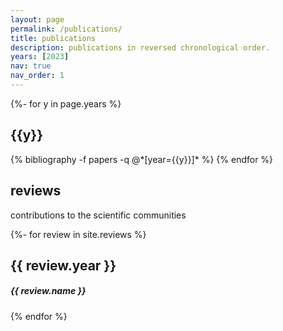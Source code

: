 ```yaml
---
layout: page
permalink: /publications/
title: publications
description: publications in reversed chronological order.
years: [2023]
nav: true
nav_order: 1
---
```

<!-- _pages/publications.md -->
<div class="publications">

{%- for y in page.years %}
  <h2 class="year">{{y}}</h2>
  {% bibliography -f papers -q @*[year={{y}}]* %}
{% endfor %}

</div>

<!-- Reviews Section with corrected alignment -->
<div class="publications">
  <h2 class="publication-title">reviews </h2>
  <p class="publication-description">contributions to the scientific communities </p>

  {%- for review in site.reviews %}
      <h2 class="year">{{ review.year }}</h2>
      <h5 class="publication-title">{{ review.name }}</h5>
  {% endfor %}
</div>

